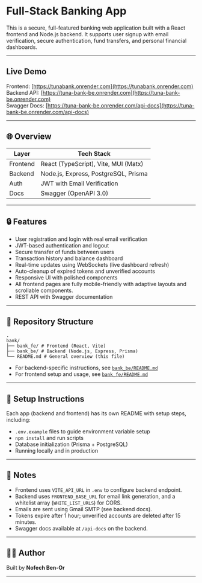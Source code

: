 # Full-Stack Banking App

This is a secure, full-featured banking web application built with a React frontend and Node.js backend. It supports user signup with email verification, secure authentication, fund transfers, and personal financial dashboards.

---

## Live Demo

Frontend: [https://tunabank.onrender.com](https://tunabank.onrender.com)  
Backend API: [https://tuna-bank-be.onrender.com](https://tuna-bank-be.onrender.com)  
Swagger Docs: [https://tuna-bank-be.onrender.com/api-docs](https://tuna-bank-be.onrender.com/api-docs)


---

## 🌐 Overview

| Layer    | Tech Stack                           |
|----------|--------------------------------------|
| Frontend | React (TypeScript), Vite, MUI (Matx) |
| Backend  | Node.js, Express, PostgreSQL, Prisma |
| Auth     | JWT with Email Verification          |
| Docs     | Swagger (OpenAPI 3.0)                |

---

## 🔒 Features

- User registration and login with real email verification
- JWT-based authentication and logout
- Secure transfer of funds between users
- Transaction history and balance dashboard
- Real-time updates using WebSockets (live dashboard refresh)
- Auto-cleanup of expired tokens and unverified accounts
- Responsive UI with polished components
- All frontend pages are fully mobile-friendly with adaptive layouts and scrollable components.
- REST API with Swagger documentation

---

## 📂 Repository Structure

```
.
bank/
├── bank_fe/ # Frontend (React, Vite)
├── bank_be/ # Backend (Node.js, Express, Prisma)
└── README.md # General overview (this file)
```

- For backend-specific instructions, see [`bank_be/README.md`](./bank_be/README.md)
- For frontend setup and usage, see [`bank_fe/README.md`](./bank_fe/README.md)

---

## 🔧 Setup Instructions

Each app (backend and frontend) has its own README with setup steps, including:

- `.env.example` files to guide environment variable setup
- `npm install` and run scripts
- Database initialization (Prisma + PostgreSQL)
- Running locally and in production

---

## 📌 Notes

- Frontend uses `VITE_API_URL` in `.env` to configure backend endpoint.
- Backend uses `FRONTEND_BASE_URL` for email link generation, and a whitelist array (`WHITE_LIST_URLS`) for CORS.
- Emails are sent using Gmail SMTP (see backend docs).
- Tokens expire after 1 hour; unverified accounts are deleted after 15 minutes.
- Swagger docs available at `/api-docs` on the backend.

---

## 👨‍💻 Author

Built by **Nofech Ben-Or**

---

